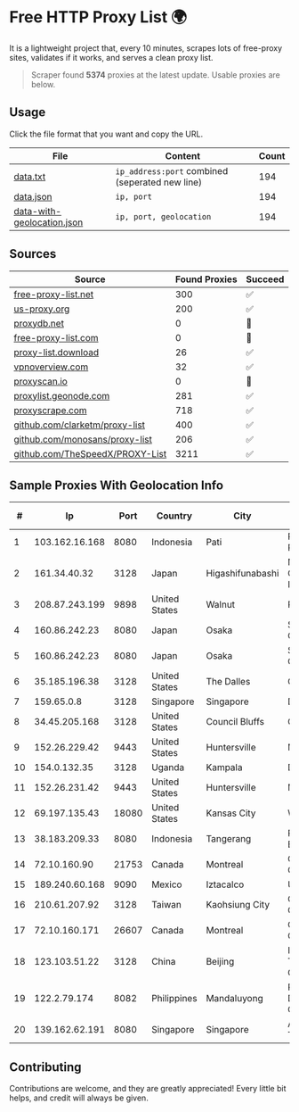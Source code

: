 
# Free HTTP Proxy List 🌍

It is a lightweight project that, every 10 minutes, scrapes lots of free-proxy sites, validates if it works, and serves a clean proxy list.


> Scraper found **5374** proxies at the latest update. Usable proxies are below.

## Usage

Click the file format that you want and copy the URL.


|File|Content|Count|
|----|-------|-----|
|[data.txt](https://raw.githubusercontent.com/themiralay/Proxy-List-World/master/data.txt)|`ip_address:port` combined (seperated new line)|194|
|[data.json](https://raw.githubusercontent.com/themiralay/Proxy-List-World/master/data.json)|`ip, port`|194|
|[data-with-geolocation.json](https://raw.githubusercontent.com/themiralay/Proxy-List-World/master/data-with-geolocation.json)|`ip, port, geolocation`|194|

## Sources

|Source|Found Proxies|Succeed|
|------|-------------|-------|
|[free-proxy-list.net](https://free-proxy-list.net)|300|✅|
|[us-proxy.org](https://www.us-proxy.org)|200|✅|
|[proxydb.net](http://proxydb.net)|0|🚫|
|[free-proxy-list.com](https://free-proxy-list.com/?page=&port=&type%5B%5D=http&type%5B%5D=https&up_time=0&search=Search)|0|🚫|
|[proxy-list.download](https://www.proxy-list.download/HTTP)|26|✅|
|[vpnoverview.com](https://vpnoverview.com/privacy/anonymous-browsing/free-proxy-servers)|32|✅|
|[proxyscan.io](https://www.proxyscan.io)|0|🚫|
|[proxylist.geonode.com](https://proxylist.geonode.com/api/proxy-list?limit=300&page=1&sort_by=lastChecked&sort_type=desc&protocols=http,https)|281|✅|
|[proxyscrape.com](https://api.proxyscrape.com/v2/?request=displayproxies&protocol=http&timeout=10000&country=all&ssl=all&anonymity=all)|718|✅|
|[github.com/clarketm/proxy-list](https://raw.githubusercontent.com/clarketm/proxy-list/master/proxy-list-raw.txt)|400|✅|
|[github.com/monosans/proxy-list](https://raw.githubusercontent.com/monosans/proxy-list/main/proxies/http.txt)|206|✅|
|[github.com/TheSpeedX/PROXY-List](https://raw.githubusercontent.com/TheSpeedX/PROXY-List/master/http.txt)|3211|✅|


## Sample Proxies With Geolocation Info

|#|Ip|Port|Country|City|Internet Service Provider|
|-|--|----|-------|----|-------------------------|
|1|103.162.16.168|8080|Indonesia|Pati|PT Mega Data Perkasa|
|2|161.34.40.32|3128|Japan|Higashifunabashi|NTT PC Communications, Inc.|
|3|208.87.243.199|9898|United States|Walnut|Psychz Networks|
|4|160.86.242.23|8080|Japan|Osaka|Sony Network Communications Inc|
|5|160.86.242.23|8080|Japan|Osaka|Sony Network Communications Inc|
|6|35.185.196.38|3128|United States|The Dalles|Google LLC|
|7|159.65.0.8|3128|Singapore|Singapore|DigitalOcean, LLC|
|8|34.45.205.168|3128|United States|Council Bluffs|Google LLC|
|9|152.26.229.42|9443|United States|Huntersville|MCNC|
|10|154.0.132.35|3128|Uganda|Kampala|DATA-RT1|
|11|152.26.231.42|9443|United States|Huntersville|MCNC|
|12|69.197.135.43|18080|United States|Kansas City|WholeSale Internet|
|13|38.183.209.33|8080|Indonesia|Tangerang|PT. Putra Lebak Banten|
|14|72.10.160.90|21753|Canada|Montreal|GloboTech Communications|
|15|189.240.60.168|9090|Mexico|Iztacalco|Uninet S.A. de C.V.|
|16|210.61.207.92|3128|Taiwan|Kaohsiung City|Chunghwa Telecom Co., Ltd.|
|17|72.10.160.171|26607|Canada|Montreal|GloboTech Communications|
|18|123.103.51.22|3128|China|Beijing|IDC, China Telecommunications Corporation|
|19|122.2.79.174|8082|Philippines|Mandaluyong|Philippine Long Distance Telephone Co.|
|20|139.162.62.191|8080|Singapore|Singapore|Akamai Technologies, Inc.|



## Contributing

Contributions are welcome, and they are greatly appreciated! Every
little bit helps, and credit will always be given.

